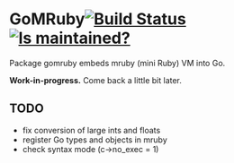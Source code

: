 GoMRuby[![Build Status](https://secure.travis-ci.org/AlekSi/gomruby.png)](https://travis-ci.org/AlekSi/gomruby) [![Is maintained?](http://stillmaintained.com/AlekSi/gomruby.png)](http://stillmaintained.com/AlekSi/gomruby)
=======

Package gomruby embeds mruby (mini Ruby) VM into Go.

**Work-in-progress.** Come back a little bit later.

TODO
----
* fix conversion of large ints and floats
* register Go types and objects in mruby
* check syntax mode (c->no_exec = 1)
